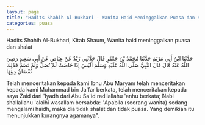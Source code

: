 ```yaml
---
layout: page
title: "Hadits Shahih Al-Bukhari - Wanita Haid Meninggalkan Puasa dan Shalat"
categories: puasa
---
```


Hadits Shahih Al-Bukhari, Kitab Shaum, Wanita haid meninggalkan puasa dan shalat

<p class="arab">
حَدَّثَنَا ابْنُ أَبِي مَرْيَمَ حَدَّثَنَا مُحَمَّدُ بْنُ جَعْفَرٍ قَالَ حَدَّثَنِي زَيْدٌ عَنْ عِيَاضٍ عَنْ أَبِي سَعِيدٍ رَضِيَ اللَّهُ عَنْهُ قَالَ قَالَ النَّبِيُّ صَلَّى اللَّهُ عَلَيْهِ وَسَلَّمَ أَلَيْسَ إِذَا حَاضَتْ لَمْ تُصَلِّ وَلَمْ تَصُمْ فَذَلِكَ نُقْصَانُ دِينِهَا
</p>

Telah menceritakan kepada kami Ibnu Abu Maryam telah menceritakan kepada kami Muhammad bin Ja'far berkata, telah menceritakan kepada saya Zaid dari 'Iyadh dari Abu Sa'id radliallahu 'anhu berkata; Nabi shallallahu 'alaihi wasallam bersabda: "Apabila (seorang wanita) sedang mengalami haidh, maka dia tidak shalat dan tidak puasa. Yang demikian itu menunjukkan kurangnya agamanya".

<!-- https://www.hadits.id/hadits/bukhari/1815 -->